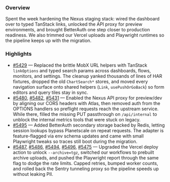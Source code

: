 ### Overview
Spent the week hardening the Nexus staging stack: wired the dashboard over to typed TanStack links, unlocked the API proxy for preview environments, and brought BetterAuth one step closer to production readiness. We also trimmed our Vercel uploads and Playwright runtimes so the pipeline keeps up with the migration.

### Highlights
- [#5429](https://github.com/axiomhq/app/pull/5429) — Replaced the brittle MobX URL helpers with TanStack `linkOptions` and typed search params across dashboards, flows, monitors, and settings. The cleanup yanked thousands of lines of HAR fixtures, dropped the old `ChartSearch*` stores, and moved every navigation surface onto shared helpers (`Link`, `usePushOrGoBack`) so form editors and query tiles stay in sync.
- [#5480](https://github.com/axiomhq/app/pull/5480), [#5482](https://github.com/axiomhq/app/pull/5482), [#5431](https://github.com/axiomhq/app/pull/5431) — Enabled the Nexus API proxy for preview/dev by aligning our CORS headers with Atlas, then removed auth from the OPTIONS handlers so preflight requests reach the upstream service. While there, filled the missing PUT passthrough on `/api/internal` to unblock the internal metrics tools that were stuck on legacy.
- [#5495](https://github.com/axiomhq/app/pull/5495) — Added BetterAuth secondary storage backed by Redis, letting session lookups bypass Planetscale on repeat requests. The adapter is feature-flagged via env schema updates and came with small Playwright tweaks so traces still boot during the migration.
- [#5487](https://github.com/axiomhq/app/pull/5487), [#5486](https://github.com/axiomhq/app/pull/5486), [#5494](https://github.com/axiomhq/app/pull/5494), [#5496](https://github.com/axiomhq/app/pull/5496), [#5475](https://github.com/axiomhq/app/pull/5475) — Upgraded the Vercel deploy action to unlock `--archive=tgz`, switched our workflows to prebuilt archive uploads, and pushed the Playwright report through the same flag to dodge the rate limits. Capped retries, bumped worker counts, and rolled back the Sentry tunneling proxy so the pipeline speeds up without leaking PII.
